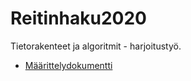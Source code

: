 # Reitinhaku2020

Tietorakenteet ja algoritmit - harjoitustyö.

* [Määrittelydokumentti](https://github.com/tjvalkonen/Reitinhaku2020/blob/master/Dokumentaatio/maarittelydokumentti.md)
